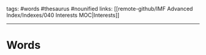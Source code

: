 tags: #words #thesaurus #nounified 
links: [[remote-github/IMF Advanced Index/Indexes/040 Interests MOC|Interests]]

---
# Words